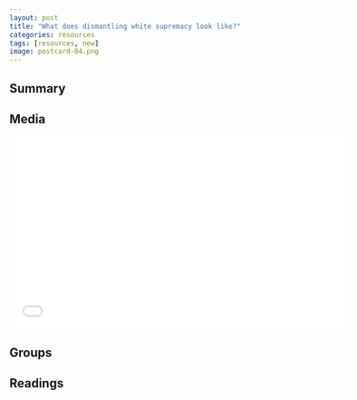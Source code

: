 ```yaml
---
layout: post
title: "What does dismantling white supremacy look like?"
categories: resources
tags: [resources, new]
image: postcard-04.png
---
```


## Summary

## Media

<iframe width="600" height="340" src="url_here" frameborder="0" allow="accelerometer; autoplay; encrypted-media; gyroscope; picture-in-picture" allowfullscreen></iframe>

## Groups

## Readings

&nbsp;